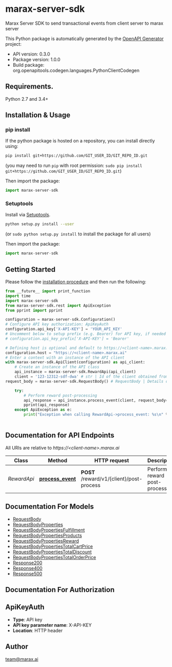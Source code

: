 # marax-server-sdk
Marax Server SDK to send transactional events from client server to marax server

This Python package is automatically generated by the [OpenAPI Generator](https://openapi-generator.tech) project:

- API version: 0.3.0
- Package version: 1.0.0
- Build package: org.openapitools.codegen.languages.PythonClientCodegen

## Requirements.

Python 2.7 and 3.4+

## Installation & Usage
### pip install

If the python package is hosted on a repository, you can install directly using:

```sh
pip install git+https://github.com/GIT_USER_ID/GIT_REPO_ID.git
```
(you may need to run `pip` with root permission: `sudo pip install git+https://github.com/GIT_USER_ID/GIT_REPO_ID.git`)

Then import the package:
```python
import marax-server-sdk
```

### Setuptools

Install via [Setuptools](http://pypi.python.org/pypi/setuptools).

```sh
python setup.py install --user
```
(or `sudo python setup.py install` to install the package for all users)

Then import the package:
```python
import marax-server-sdk
```

## Getting Started

Please follow the [installation procedure](#installation--usage) and then run the following:

```python
from __future__ import print_function
import time
import marax-server-sdk
from marax-server-sdk.rest import ApiException
from pprint import pprint

configuration = marax-server-sdk.Configuration()
# Configure API key authorization: ApiKeyAuth
configuration.api_key['X-API-KEY'] = 'YOUR_API_KEY'
# Uncomment below to setup prefix (e.g. Bearer) for API key, if needed
# configuration.api_key_prefix['X-API-KEY'] = 'Bearer'

# Defining host is optional and default to https://<client-name>.marax.ai
configuration.host = "https://<client-name>.marax.ai"
# Enter a context with an instance of the API client
with marax-server-sdk.ApiClient(configuration) as api_client:
    # Create an instance of the API class
    api_instance = marax-server-sdk.RewardApi(api_client)
    client = '123-12312-sdf-dwa' # str | Id of the client obtained from MARS dashboard
request_body = marax-server-sdk.RequestBody() # RequestBody | Details of transactional event (optional)

    try:
        # Perform reward post-processing
        api_response = api_instance.process_event(client, request_body=request_body)
        pprint(api_response)
    except ApiException as e:
        print("Exception when calling RewardApi->process_event: %s\n" % e)
    
```

## Documentation for API Endpoints

All URIs are relative to *https://&lt;client-name&gt;.marax.ai*

Class | Method | HTTP request | Description
------------ | ------------- | ------------- | -------------
*RewardApi* | [**process_event**](docs/RewardApi.md#process_event) | **POST** /reward/v1/{client}/post-process | Perform reward post-processing


## Documentation For Models

 - [RequestBody](docs/RequestBody.md)
 - [RequestBodyProperties](docs/RequestBodyProperties.md)
 - [RequestBodyPropertiesFulfillment](docs/RequestBodyPropertiesFulfillment.md)
 - [RequestBodyPropertiesProducts](docs/RequestBodyPropertiesProducts.md)
 - [RequestBodyPropertiesReward](docs/RequestBodyPropertiesReward.md)
 - [RequestBodyPropertiesTotalCartPrice](docs/RequestBodyPropertiesTotalCartPrice.md)
 - [RequestBodyPropertiesTotalDiscount](docs/RequestBodyPropertiesTotalDiscount.md)
 - [RequestBodyPropertiesTotalOrderPrice](docs/RequestBodyPropertiesTotalOrderPrice.md)
 - [Response200](docs/Response200.md)
 - [Response400](docs/Response400.md)
 - [Response500](docs/Response500.md)


## Documentation For Authorization


## ApiKeyAuth

- **Type**: API key
- **API key parameter name**: X-API-KEY
- **Location**: HTTP header


## Author

team@marax.ai



